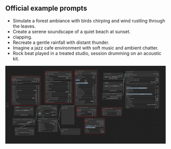 ## Official example prompts
- Simulate a forest ambiance with birds chirping and wind rustling through the leaves.
- Create a serene soundscape of a quiet beach at sunset.
- clapping.
- Recreate a gentle rainfall with distant thunder.
- Imagine a jazz cafe environment with soft music and ambient chatter.
- Rock beat played in a treated studio, session drumming on an acoustic kit.

![workflows](./assets/Audio-wf.png)